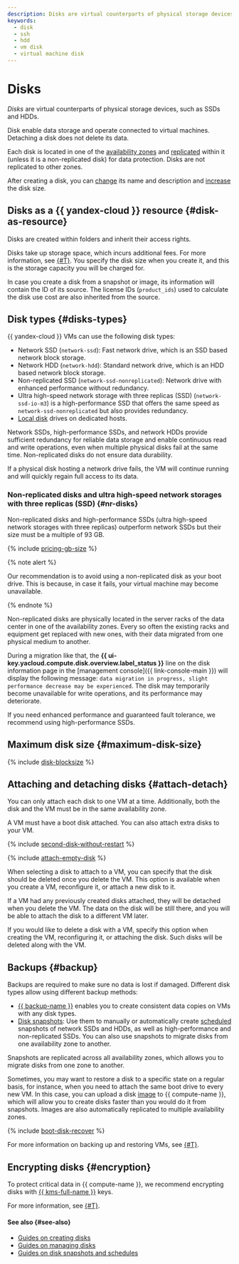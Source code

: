 ```yaml
---
description: Disks are virtual counterparts of physical storage devices, such as SSDs and HDDs. Disk enable data storage and operate connected to virtual machines. Detaching a disk does not delete its data.
keywords:
  - disk
  - ssh
  - hdd
  - vm disk
  - virtual machine disk
---
```


# Disks


_Disks_ are virtual counterparts of physical storage devices, such as SSDs and HDDs.

Disk enable data storage and operate connected to virtual machines. Detaching a disk does not delete its data.

Each disk is located in one of the [availability zones](../../overview/concepts/geo-scope.md) and [replicated](#backup) within it (unless it is a non-replicated disk) for data protection. Disks are not replicated to other zones.

After creating a disk, you can [change](../operations/disk-control/update.md#change-disk-name) its name and description and [increase](../operations/disk-control/update.md#change-disk-size) the disk size.

## Disks as a {{ yandex-cloud }} resource {#disk-as-resource}

Disks are created within folders and inherit their access rights.

Disks take up storage space, which incurs additional fees. For more information, see [{#T}](../pricing.md). You specify the disk size when you create it, and this is the storage capacity you will be charged for.

In case you create a disk from a snapshot or image, its information will contain the ID of its source. The license IDs (`product_ids`) used to calculate the disk use cost are also inherited from the source.

## Disk types {#disks-types}

{{ yandex-cloud }} VMs can use the following disk types:
* Network SSD (`network-ssd`): Fast network drive, which is an SSD based network block storage.
* Network HDD (`network-hdd`): Standard network drive, which is an HDD based network block storage.
* Non-replicated SSD (`network-ssd-nonreplicated`): Network drive with enhanced performance without redundancy.
* Ultra high-speed network storage with three replicas (SSD) (`network-ssd-io-m3`) is a high-performance SSD that offers the same speed as `network-ssd-nonreplicated` but also provides redundancy.
* [Local disk](dedicated-host.md#resource-disks) drives on dedicated hosts.

Network SSDs, high-performance SSDs, and network HDDs provide sufficient redundancy for reliable data storage and enable continuous read and write operations, even when multiple physical disks fail at the same time. Non-replicated disks do not ensure data durability.

If a physical disk hosting a network drive fails, the VM will continue running and will quickly regain full access to its data.

### Non-replicated disks and ultra high-speed network storages with three replicas (SSD) {#nr-disks}

Non-replicated disks and high-performance SSDs (ultra high-speed network storages with three replicas) outperform network SSDs but their size must be a multiple of 93 GB.

{% include [pricing-gb-size](../../_includes/pricing-gb-size.md) %}

{% note alert %}

Our recommendation is to avoid using a non-replicated disk as your boot drive. This is because, in case it fails, your virtual machine may become unavailable.

{% endnote %}

Non-replicated disks are physically located in the server racks of the data center in one of the availability zones. Every so often the existing racks and equipment get replaced with new ones, with their data migrated from one physical medium to another.

During a migration like that, the **{{ ui-key.yacloud.compute.disk.overview.label_status }}** line on the disk information page in the [management console]({{ link-console-main }}) will display the following message: `data migration in progress, slight performance decrease may be experienced`. The disk may temporarily become unavailable for write operations, and its performance may deteriorate.

If you need enhanced performance and guaranteed fault tolerance, we recommend using high-performance SSDs.

## Maximum disk size {#maximum-disk-size}

{% include [disk-blocksize](../../_includes/compute/disk-blocksize.md) %}

## Attaching and detaching disks {#attach-detach}

You can only attach each disk to one VM at a time. Additionally, both the disk and the VM must be in the same availability zone.

A VM must have a boot disk attached. You can also attach extra disks to your VM.

{% include [second-disk-without-restart](../../_includes/compute/second-disk-without-restart.md) %}

{% include [attach-empty-disk](../_includes_service/attach-empty-disk.md) %}

When selecting a disk to attach to a VM, you can specify that the disk should be deleted once you delete the VM. This option is available when you create a VM, reconfigure it, or attach a new disk to it.

If a VM had any previously created disks attached, they will be detached when you delete the VM. The data on the disk will be still there, and you will be able to attach the disk to a different VM later.

If you would like to delete a disk with a VM, specify this option when creating the VM, reconfiguring it, or attaching the disk. Such disks will be deleted along with the VM.

## Backups {#backup}

Backups are required to make sure no data is lost if damaged. Different disk types allow using different backup methods:

* [{{ backup-name }}](../../backup/) enables you to create consistent data copies on VMs with any disk types.
* [Disk snapshots](snapshot.md): Use them to manually or automatically create [scheduled](snapshot-schedule.md) snapshots of network SSDs and HDDs, as well as high-performance and non-replicated SSDs. You can also use snapshots to migrate disks from one availability zone to another.

Snapshots are replicated across all availability zones, which allows you to migrate disks from one zone to another.

Sometimes, you may want to restore a disk to a specific state on a regular basis, for instance, when you need to attach the same boot drive to every new VM. In this case, you can upload a disk [image](image.md) to {{ compute-name }}, which will allow you to create disks faster than you would do it from snapshots. Images are also automatically replicated to multiple availability zones.

{% include [boot-disk-recover](../../_includes/compute/boot-disk-recover.md) %}

For more information on backing up and restoring VMs, see [{#T}](backups.md).


## Encrypting disks {#encryption}

To protect critical data in {{ compute-name }}, we recommend encrypting disks with [{{ kms-full-name }}](../../kms/) keys.

For more information, see [{#T}](encryption.md).


#### See also {#see-also}

* [Guides on creating disks](../operations/#disk-create)
* [Guides on managing disks](../operations/#disk-control)
* [Guides on disk snapshots and schedules](../operations/#snapshots)
